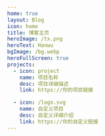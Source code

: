 ```yaml
---
home: true
layout: Blog
icon: home
title: 博客主页
heroImage: /tx.png
heroText: Hanwu
bgImage: /bg.webp
heroFullScreen: true
projects:
  - icon: project
    name: 项目名称
    desc: 项目详细描述
    link: https://你的项目链接

  - icon: /logo.svg
    name: 自定义项目
    desc: 自定义详细介绍
    link: https://你的自定义链接
---
```


